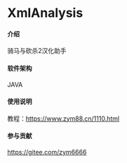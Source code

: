 # XmlAnalysis

#### 介绍
骑马与砍杀2汉化助手

#### 软件架构
JAVA

#### 使用说明

教程：https://www.zym88.cn/1110.html

#### 参与贡献

https://gitee.com/zym6666
